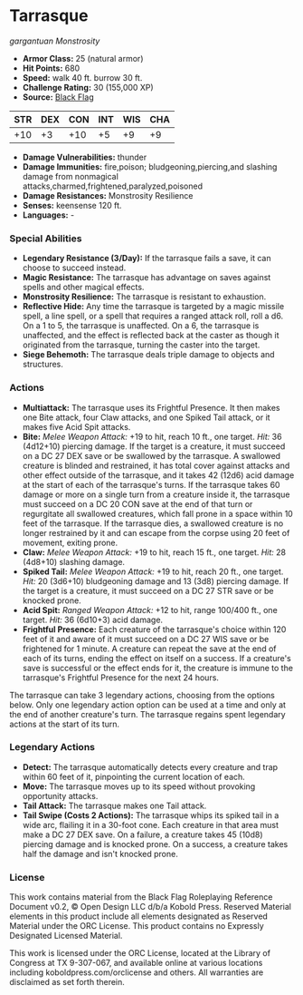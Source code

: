 # Tarrasque

*gargantuan* *Monstrosity*

- **Armor Class:** 25 (natural armor)
- **Hit Points:** 680 
- **Speed:** walk 40 ft. burrow 30 ft.
- **Challenge Rating:** 30 (155,000 XP)
- **Source:** [Black Flag](https://koboldpress.com/kpstore/product/tovrpg-pg-mv/)

| STR | DEX | CON | INT | WIS | CHA |
| --- | --- | --- | --- | --- | --- |
| +10 | +3 | +10 | +5 | +9 | +9 |

- **Damage Vulnerabilities:** thunder
- **Damage Immunities:** fire,poison; bludgeoning,piercing,and slashing damage from nonmagical attacks,charmed,frightened,paralyzed,poisoned
- **Damage Resistances:** Monstrosity Resilience
- **Senses:** keensense 120 ft.
- **Languages:** -

### Special Abilities

- **Legendary Resistance (3/Day):** If the tarrasque fails a save, it can choose to succeed instead.
- **Magic Resistance:** The tarrasque has advantage on saves against spells and other magical effects.
- **Monstrosity Resilience:** The tarrasque is resistant to exhaustion.
- **Reflective Hide:** Any time the tarrasque is targeted by a magic missile spell, a line spell, or a spell that requires a ranged attack roll, roll a d6. On a 1 to 5, the tarrasque is unaffected. On a 6, the tarrasque is unaffected, and the effect is reflected back at the caster as though it originated from the tarrasque, turning the caster into the target.
- **Siege Behemoth:** The tarrasque deals triple damage to objects and structures.

### Actions

- **Multiattack:** The tarrasque uses its Frightful Presence. It then makes one Bite attack, four Claw attacks, and one Spiked Tail attack, or it makes five Acid Spit attacks.
- **Bite:** _Melee Weapon Attack:_ +19 to hit, reach 10 ft., one target. _Hit:_ 36 (4d12+10) piercing damage. If the target is a creature, it must succeed on a DC 27 DEX save or be swallowed by the tarrasque. A swallowed creature is blinded and restrained, it has total cover against attacks and other effect outside of the tarrasque, and it takes 42 (12d6) acid damage at the start of each of the tarrasque's turns. If the tarrasque takes 60 damage or more on a single turn from a creature inside it, the tarrasque must succeed on a DC 20 CON save at the end of that turn or regurgitate all swallowed creatures, which fall prone in a space within 10 feet of the tarrasque. If the tarrasque dies, a swallowed creature is no longer restrained by it and can escape from the corpse using 20 feet of movement, exiting prone.
- **Claw:** _Melee Weapon Attack:_ +19 to hit, reach 15 ft., one target. _Hit:_ 28 (4d8+10) slashing damage.
- **Spiked Tail:** _Melee Weapon Attack:_ +19 to hit, reach 20 ft., one target. _Hit:_ 20 (3d6+10) bludgeoning damage and 13 (3d8) piercing damage. If the target is a creature, it must succeed on a DC 27 STR save or be knocked prone.
- **Acid Spit:** _Ranged Weapon Attack:_ +12 to hit, range 100/400 ft., one target. _Hit:_ 36 (6d10+3) acid damage.
- **Frightful Presence:** Each creature of the tarrasque's choice within 120 feet of it and aware of it must succeed on a DC 27 WIS save or be frightened for 1 minute. A creature can repeat the save at the end of each of its turns, ending the effect on itself on a success. If a creature's save is successful or the effect ends for it, the creature is immune to the tarrasque's Frightful Presence for the next 24 hours.

The tarrasque can take 3 legendary actions, choosing from the options below. Only one legendary action option can be used at a time and only at the end of another creature's turn. The tarrasque regains spent legendary actions at the start of its turn.

### Legendary Actions

- **Detect:** The tarrasque automatically detects every creature and trap within 60 feet of it, pinpointing the current location of each.
- **Move:** The tarrasque moves up to its speed without provoking opportunity attacks.
- **Tail Attack:** The tarrasque makes one Tail attack.
- **Tail Swipe (Costs 2 Actions):** The tarrasque whips its spiked tail in a wide arc, flailing it in a 30-foot cone. Each creature in that area must make a DC 27 DEX save. On a failure, a creature takes 45 (10d8) piercing damage and is knocked prone. On a success, a creature takes half the damage and isn't knocked prone.


### License

This work contains material from the Black Flag Roleplaying Reference Document v0.2, © Open Design LLC d/b/a Kobold Press. Reserved Material elements in this product include all elements designated as Reserved Material under the ORC License. This product contains no Expressly Designated Licensed Material.

This work is licensed under the ORC License, located at the Library of Congress at TX 9-307-067, and available online at various locations including koboldpress.com/orclicense and others. All warranties are disclaimed as set forth therein.
